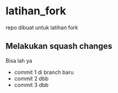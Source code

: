 # latihan_fork
repo dibuat untuk latihan fork

## Melakukan squash changes
Bisa lah ya 
* commit 1 di branch baru
* commit 2 dbb
* commit 3 dbb
